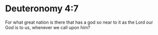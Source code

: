 # Deuteronomy 4:7

For what great nation is there that has a god so near to it as the Lord our God is to us, whenever we call upon him?
